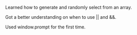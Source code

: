 <p>Learned how to generate and randomly select from an array.
<p>Got a better understanding on when to use || and &&.
<p>Used window.prompt for the first time.
